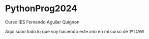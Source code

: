 # PythonProg2024
Curso IES Fernando Aguilar Quignon

Aquí subo todo lo que voy haciendo este año en mi curso de 1º DAW
